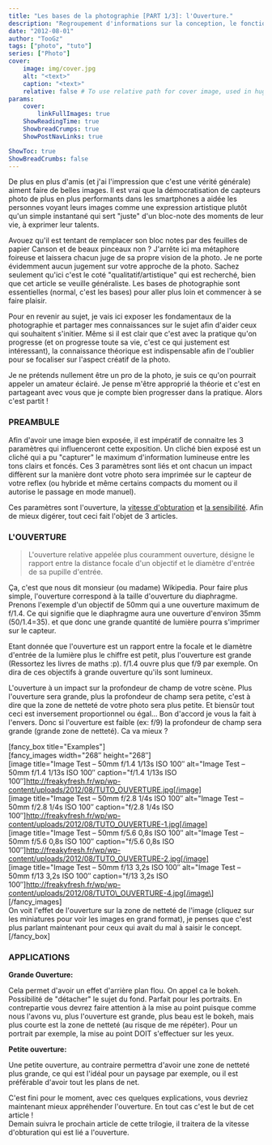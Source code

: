 ```yaml
---
title: "Les bases de la photographie [PART 1/3]: l'Ouverture."
description: "Regroupement d'informations sur la conception, le fonctionnement et la préparation de moteurs 2 temps"
date: "2012-08-01"
author: "TooGz"
tags: ["photo", "tuto"]
series: ["Photo"]
cover:
    image: img/cover.jpg
    alt: "<text>"
    caption: "<text>"
    relative: false # To use relative path for cover image, used in hugo Page-bundles
params:
    cover:
        linkFullImages: true
    ShowReadingTime: true
    ShowbreadCrumps: true
    ShowPostNavLinks: true

ShowToc: true
ShowBreadCrumbs: false
---
```


De plus en plus d'amis (et j'ai l'impression que c'est une vérité générale) aiment faire de belles images. Il est vrai que la démocratisation de capteurs photo de plus en plus performants dans les smartphones a aidée les personnes voyant leurs images comme une expression artistique plutôt qu'un simple instantané qui sert "juste" d'un bloc-note des moments de leur vie, à exprimer leur talents.

Avouez qu'il est tentant de remplacer son bloc notes par des feuilles de papier Canson et de beaux pinceaux non ? J'arrête ici ma métaphore foireuse et laissera chacun juge de sa propre vision de la photo. Je ne porte évidemment aucun jugement sur votre approche de la photo. Sachez seulement qu'ici c'est le coté "qualitatif/artistique" qui est recherché, bien que cet article se veuille généraliste. Les bases de photographie sont essentielles (normal, c'est les bases) pour aller plus loin et commencer à se faire plaisir.

Pour en revenir au sujet, je vais ici exposer les fondamentaux de la photographie et partager mes connaissances sur le sujet afin d'aider ceux qui souhaitent s'initier. Même si il est clair que c'est avec la pratique qu'on progresse (et on progresse toute sa vie, c'est ce qui justement est intéressant), la connaissance théorique est indispensable afin de l'oublier pour se focaliser sur l'aspect créatif de la photo.

Je ne prétends nullement être un pro de la photo, je suis ce qu'on pourrait appeler un amateur éclairé. Je pense m'être approprié la théorie et c'est en partageant avec vous que je compte bien progresser dans la pratique. Alors c'est partit !

### PREAMBULE

Afin d'avoir une image bien exposée,  il est impératif de connaitre les 3 paramètres qui influenceront cette exposition. Un cliché bien exposé est un cliché qui a pu "capturer" le maximum d'information lumineuse entre les tons clairs et foncés. Ces 3 paramètres sont liés et ont chacun un impact diffèrent sur la manière dont votre photo sera imprimée sur le capteur de votre reflex (ou hybride et même certains compacts du moment ou il autorise le passage en mode manuel).

Ces paramètres sont l'ouverture, la [vitesse d'obturation][1] et [la sensibilité][2]. Afin de mieux digérer, tout ceci fait l'objet de 3 articles.  

### L'OUVERTURE

> L'ouverture relative appelée plus couramment ouverture, désigne le rapport entre la distance focale d'un objectif et le diamètre d'entrée de sa pupille d'entrée.

Ça, c'est que nous dit monsieur (ou madame) Wikipedia. Pour faire plus simple, l'ouverture correspond à la taille d'ouverture du diaphragme. Prenons l'exemple d'un objectif de 50mm qui a une ouverture maximum de f/1.4.  Ce qui signifie que le diaphragme aura une ouverture d'environ 35mm (50/1.4=35). et que donc une grande quantité de lumière pourra s'imprimer sur le capteur.

Etant donnée que l'ouverture est un rapport entre la focale et le diamètre d'entrée de la lumière plus le chiffre est petit, plus l'ouverture est grande (Ressortez les livres de maths :p). f/1.4 ouvre plus que f/9 par exemple. On dira de ces objectifs à grande ouverture qu'ils sont lumineux.

L'ouverture à un impact sur la profondeur de champ de votre scène. Plus l'ouverture sera grande, plus la profondeur de champ sera petite, c'est à dire que la zone de netteté de votre photo sera plus petite. Et biensûr tout ceci est inversement proportionnel ou égal… Bon d'accord je vous la fait à l'envers. Donc si l'ouverture est faible (ex: f/9) la profondeur de champ sera grande (grande zone de netteté). Ca va mieux ?

[fancy_box title="Examples"]  
[fancy_images width="268&Prime; height="268&Prime;]  
[image title="Image Test &#8211; 50mm f/1.4 1/13s ISO 100&Prime; alt="Image Test &#8211; 50mm f/1.4 1/13s ISO 100&Prime; caption="f/1.4 1/13s ISO 100&Prime;]http://freakyfresh.fr/wp/wp-content/uploads/2012/08/TUTO_OUVERTURE.jpg[/image]  
[image title="Image Test &#8211; 50mm f/2.8 1/4s ISO 100&Prime; alt="Image Test &#8211; 50mm f/2.8 1/4s ISO 100&Prime; caption="f/2.8 1/4s ISO 100&Prime;]http://freakyfresh.fr/wp/wp-content/uploads/2012/08/TUTO_OUVERTURE-1.jpg[/image]  
[image title="Image Test &#8211; 50mm f/5.6 0,8s ISO 100&Prime; alt="Image Test &#8211; 50mm f/5.6 0,8s ISO 100&Prime; caption="f/5.6 0,8s ISO 100&Prime;]http://freakyfresh.fr/wp/wp-content/uploads/2012/08/TUTO_OUVERTURE-2.jpg[/image]  
\[image title="Image Test &#8211; 50mm f/13 3,2s ISO 100&Prime; alt="Image Test &#8211; 50mm f/13 3,2s ISO 100&Prime; caption="f/13 3,2s ISO 100&Prime;]http://freakyfresh.fr/wp/wp-content/uploads/2012/08/TUTO\_OUVERTURE-4.jpg[/image\] \[/fancy\_images\]  
On voit l'effet de l'ouverture sur la zone de netteté de l'image (cliquez sur les miniatures pour voir les images en grand format), je penses que c'est plus parlant maintenant pour ceux qui avait du mal à saisir le concept.  
[/fancy_box]

### APPLICATIONS

**Grande Ouverture:**

Cela permet d'avoir un effet d'arrière plan flou. On appel ca le bokeh. Possibilité de "détacher" le sujet du fond. Parfait pour les portraits. En contrepartie vous devrez faire attention à la mise au point puisque comme nous l'avons vu, plus l'ouverture est grande, plus beau est le bokeh, mais plus courte est la zone de netteté (au risque de me répéter). Pour un portrait par exemple, la mise au point DOIT s'effectuer sur les yeux. 

**Petite ouverture:**

Une petite ouverture, au contraire permettra d'avoir une zone de netteté plus grande, ce qui est l'idéal pour un paysage par exemple, ou il est préférable d'avoir tout les plans de net.  

C'est fini pour le moment, avec ces quelques explications, vous devriez maintenant mieux appréhender l'ouverture. En tout cas c'est le but de cet article !  
Demain suivra le prochain article de cette trilogie, il traitera de la vitesse d'obturation qui est lié a l'ouverture.


 [1]: http://freakyfresh.fr/les-bases-de-la-photographie-part-2-3-vitesse-obturation/ "Les bases de la photographie [PART 2/3] : La vitesse d’obturation"
 [2]: http://freakyfresh.fr/les-bases-de-la-photographie-part-3-3-sensibilite/ "Les bases de la photographie [PART 3/3]: la sensibilité"







 
